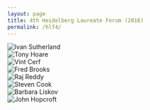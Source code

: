 ```yaml
---
layout: page
title: 4th Heidelberg Laureate Forum (2016)
permalink: /hlf4/
---
```


<img src="../assets/images/hlf/ivan_sutherland.jpg" alt="Ivan Sutherland">
<br>

<img src="../assets/images/hlf/tony_hoare.jpg" alt="Tony Hoare">
<br>

<img src="../assets/images/hlf/vint_cerf.jpg" alt="Vint Cerf">
<br>

<img src="../assets/images/hlf/fred_brooks.jpg" alt="Fred Brooks">
<br>

<img src="../assets/images/hlf/raj_reddy.jpg" alt="Raj Reddy">
<br>

<img src="../assets/images/hlf/steven_cook.jpg" alt="Steven Cook">
<br>

<img src="../assets/images/hlf/barbara_liskov.jpg" alt="Barbara Liskov">
<br>

<img src="../assets/images/hlf/john_hopcroft.jpg" alt="John Hopcroft">
